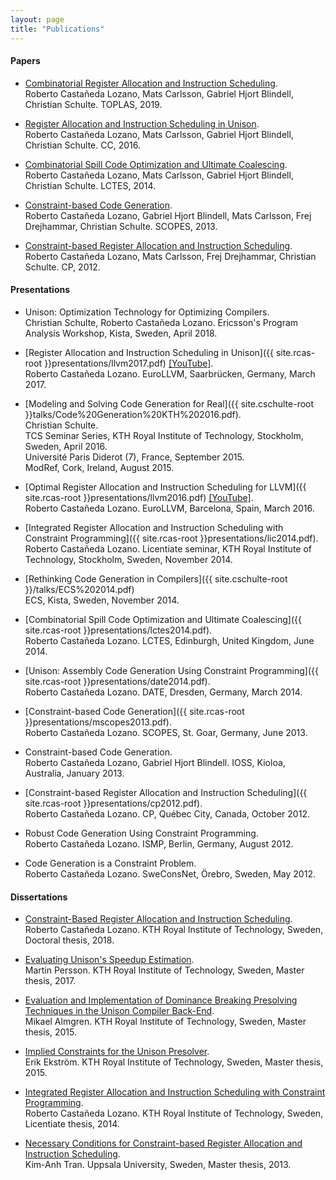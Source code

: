 ```yaml
---
layout: page
title: "Publications"
---
```


#### Papers

- [Combinatorial Register Allocation and Instruction Scheduling](https://arxiv.org/abs/1804.02452).<br />
  Roberto Castañeda Lozano, Mats Carlsson, Gabriel Hjort Blindell, Christian Schulte.
  TOPLAS, 2019.

- [Register Allocation and Instruction Scheduling in Unison](http://urn.kb.se/resolve?urn=urn:nbn:se:kth:diva-183393).<br />
  Roberto Castañeda Lozano, Mats Carlsson, Gabriel Hjort Blindell, Christian Schulte.
  CC, 2016.

- [Combinatorial Spill Code Optimization and Ultimate Coalescing](http://urn.kb.se/resolve?urn=urn:nbn:se:kth:diva-154398).<br />
  Roberto Castañeda Lozano, Mats Carlsson, Gabriel Hjort Blindell, Christian Schulte.
  LCTES, 2014.

- [Constraint-based Code Generation](http://urn.kb.se/resolve?urn=urn:nbn:se:kth:diva-125069).<br />
  Roberto Castañeda Lozano, Gabriel Hjort Blindell, Mats Carlsson, Frej Drejhammar, Christian Schulte.
  SCOPES, 2013.

- [Constraint-based Register Allocation and Instruction Scheduling](http://urn.kb.se/resolve?urn=urn:nbn:se:kth:diva-104554).<br />
  Roberto Castañeda Lozano, Mats Carlsson, Frej Drejhammar, Christian Schulte.
  CP, 2012.

#### Presentations

- Unison: Optimization Technology for Optimizing Compilers.<br />
  Christian Schulte, Roberto Castañeda Lozano.
  Ericsson's Program Analysis Workshop, Kista, Sweden, April 2018.

- [Register Allocation and Instruction Scheduling in Unison]({{ site.rcas-root }}presentations/llvm2017.pdf) [[YouTube]](https://www.youtube.com/watch?v=kx64V74Mba0).<br />
  Roberto Castañeda Lozano.
  EuroLLVM, Saarbrücken, Germany, March 2017.

- [Modeling and Solving Code Generation for Real]({{ site.cschulte-root }}talks/Code%20Generation%20KTH%202016.pdf).<br />
  Christian Schulte.<br />
  TCS Seminar Series, KTH Royal Institute of Technology, Stockholm, Sweden, April 2016.<br />
  Université Paris Diderot (7), France, September 2015.<br />
  ModRef, Cork, Ireland, August 2015.

- [Optimal Register Allocation and Instruction Scheduling for LLVM]({{ site.rcas-root }}presentations/llvm2016.pdf) [[YouTube]](https://www.youtube.com/watch?v=TkanbGAG_Fo).<br />
  Roberto Castañeda Lozano.
  EuroLLVM, Barcelona, Spain, March 2016.

- [Integrated Register Allocation and Instruction Scheduling with Constraint Programming]({{ site.rcas-root }}presentations/lic2014.pdf).<br />
  Roberto Castañeda Lozano.
  Licentiate seminar, KTH Royal Institute of Technology, Stockholm, Sweden, November 2014.

- [Rethinking Code Generation in Compilers]({{ site.cschulte-root }}/talks/ECS%202014.pdf)<br />
  ECS, Kista, Sweden, November 2014.

- [Combinatorial Spill Code Optimization and Ultimate Coalescing]({{ site.rcas-root }}presentations/lctes2014.pdf).<br />
  Roberto Castañeda Lozano.
  LCTES, Edinburgh, United Kingdom, June 2014.

- [Unison: Assembly Code Generation Using Constraint Programming]({{ site.rcas-root }}presentations/date2014.pdf).<br />
  Roberto Castañeda Lozano.
  DATE, Dresden, Germany, March 2014.

- [Constraint-based Code Generation]({{ site.rcas-root }}presentations/mscopes2013.pdf).<br />
  Roberto Castañeda Lozano.
  SCOPES, St. Goar, Germany, June 2013.

- Constraint-based Code Generation.<br />
  Roberto Castañeda Lozano, Gabriel Hjort Blindell.
  IOSS, Kioloa, Australia, January 2013.

- [Constraint-based Register Allocation and Instruction Scheduling]({{ site.rcas-root }}presentations/cp2012.pdf).<br />
  Roberto Castañeda Lozano.
  CP, Qu&eacute;bec City, Canada, October 2012.

- Robust Code Generation Using Constraint Programming.<br />
  Roberto Castañeda Lozano.
  ISMP, Berlin, Germany, August 2012.

- Code Generation is a Constraint Problem.<br />
  Roberto Castañeda Lozano.
  SweConsNet, &Ouml;rebro, Sweden, May 2012.

#### Dissertations

- [Constraint-Based Register Allocation and Instruction Scheduling](http://urn.kb.se/resolve?urn=urn:nbn:se:kth:diva-232192).<br />
  Roberto Castañeda Lozano.
  KTH Royal Institute of Technology, Sweden, Doctoral thesis, 2018.

- [Evaluating Unison's Speedup Estimation](http://urn.kb.se/resolve?urn=urn:nbn:se:kth:diva-210647).<br />
  Martin Persson.
  KTH Royal Institute of Technology, Sweden, Master thesis, 2017.

- [Evaluation and Implementation of Dominance Breaking Presolving Techniques in the Unison Compiler Back-End](http://urn.kb.se/resolve?urn=urn:nbn:se:kth:diva-175835).<br />
  Mikael Almgren.
  KTH Royal Institute of Technology, Sweden, Master thesis, 2015.

- [Implied Constraints for the Unison Presolver](http://urn.kb.se/resolve?urn=urn:nbn:se:kth:diva-175838).<br />
  Erik Ekstr&ouml;m.
  KTH Royal Institute of Technology, Sweden, Master thesis, 2015.

- [Integrated Register Allocation and Instruction Scheduling with Constraint Programming](http://urn.kb.se/resolve?urn=urn:nbn:se:kth:diva-154599).<br />
  Roberto Castañeda Lozano.
  KTH Royal Institute of Technology, Sweden, Licentiate thesis, 2014.

- [Necessary Conditions for Constraint-based Register Allocation and Instruction Scheduling](http://urn.kb.se/resolve?urn=urn:nbn:se:uu:diva-209267).<br />
  Kim-Anh Tran.
  Uppsala University, Sweden, Master thesis, 2013.
